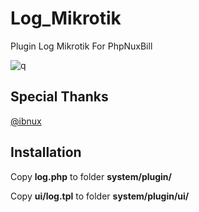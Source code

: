# Log_Mikrotik

 Plugin Log Mikrotik For PhpNuxBill
 
![q](https://github.com/kevindoni/Log_mikrotik_phpnuxbill/assets/22675011/f7db57d3-7522-401d-86e6-be567f530c52)


## Special Thanks

[@ibnux](https://t.me/ibnux)


## Installation

Copy **log.php** to folder **system/plugin/**

Copy **ui/log.tpl** to folder **system/plugin/ui/**
